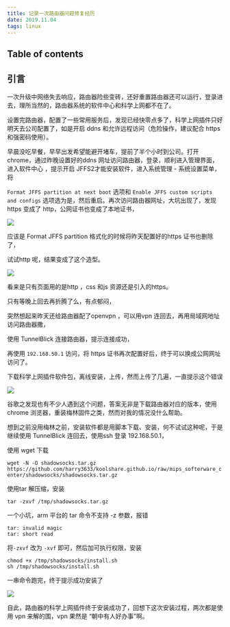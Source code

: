 ```yaml
---
title: 记录一次路由器问题修复经历
date: 2019.11.04
tags: linux
---
```


## Table of contents

## 引言
一次升级中网络失去响应，路由器险些变砖，还好重置路由器还可以运行，登录进去，理所当然的，路由器系统的软件中心和科学上网都不在了。

设置完路由器，配置了一些常用服务后，发现已经快零点多了，科学上网插件只好明天去公司配置了，如是开启 ddns 和允许远程访问（危险操作，建议配合 https 和强密码使用）。

早晨没吃早餐，早早出发希望能避开堵车，提前了半个小时到公司。打开chrome，通过昨晚设置好的ddns 网址访问路由器，登录，顺利进入管理界面，进入软件中心 ，提示开启 JFFS2才能安装软件，进入系统管理 - 系统设置菜单，将

`Format JFFS partition at next boot` 选项和 `Enable JFFS custom scripts and configs`  选项选为是，然后重启。再次访问路由器网址，大坑出现了，发现 https 变成了 http，公网证书也变成了本地证书，

![](http://tchuang.oss-cn-chengdu.aliyuncs.com/2019-10-22-022136.jpg)

应该是 Format JFFS partition 格式化的时候将昨天配置好的https 证书也删除了，

试试http 呢，结果变成了这个造型。

![](http://tchuang.oss-cn-chengdu.aliyuncs.com/2019-10-22-022159.jpg)

看来是只有页面用的是http ，css 和js 资源还是引入的https。

只有等晚上回去再折腾了么，有点郁闷，

 突然想起来昨天还给路由器配了openvpn ，可以用vpn 连回去，再用局域网地址访问路由器撒，

使用 TunnelBlick 连接路由器，提示连接成功，

再使用   `192.168.50.1` 访问，将 https 证书再次配置好后，终于可以换成公网网址访问了。

下载科学上网插件软件包，离线安装，上传，然而上传了几遍，一直提示这个错误

![](http://tchuang.oss-cn-chengdu.aliyuncs.com/2019-10-22-021445.jpg)

谷歌之发现也有不少人遇到这个问题，答案无非是下载路由器对应的版本，使用chrome 浏览器，重装梅林固件之类，然而对我的情况没什么帮助。

想到之前没用梅林之前，安装软件都是用脚本下载、安装，何不试试这种呢，于是继续使用 TunnelBlick 连回去，使用ssh 登录 192.168.50.1，

 使用 wget 下载

`wget -N -O shadowsocks.tar.gz https://github.com/harry3633/koolshare.github.io/raw/mips_softerware_center/shadowsocks/shadowsocks.tar.gz`

使用tar 解压缩，安装

```shell
tar -zxvf /tmp/shadowsocks.tar.gz
```

一个小坑，arm 平台的 tar 命令不支持 -z 参数，报错

```
tar: invalid magic
tar: short read
```

将`-zxvf` 改为 `-xvf` 即可，然后加可执行权限，安装

```
chmod +x /tmp/shadowsocks/install.sh
sh /tmp/shadowsocks/install.sh
```

一串命令跑完，终于提示成功安装了

![](http://tchuang.oss-cn-chengdu.aliyuncs.com/2019-10-22-075327.jpg)

自此，路由器的科学上网插件终于安装成功了，回想下这次安装过程，两次都是使用 vpn 来解的围，vpn 果然是 “朝中有人好办事”啊。
